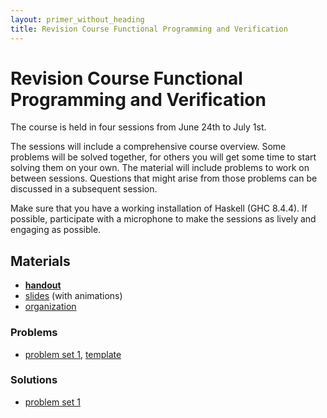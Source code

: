 ```yaml
---
layout: primer_without_heading
title: Revision Course Functional Programming and Verification
---
```


# Revision Course Functional Programming and Verification

The course is held in four sessions from June 24th to July 1st.

The sessions will include a comprehensive course overview. Some problems will be
solved together, for others you will get some time to start solving them on your
own. The material will include problems to work on between sessions. Questions
that might arise from those problems can be discussed in a subsequent session.

Make sure that you have a working installation of Haskell (GHC 8.4.4). If
possible, participate with a microphone to make the sessions as lively and
engaging as possible.

## Materials

* [**handout**](https://jonhue.github.io/teaching-fpv-rev/handout.pdf)
* [slides](https://jonhue.github.io/teaching-fpv-rev/slides.pdf) (with animations)
* [organization](https://jonhue.github.io/teaching-fpv-rev/organization.pdf)

### Problems

* [problem set 1](https://jonhue.github.io/teaching-fpv-rev/problem_set_1.pdf), [template](https://raw.githubusercontent.com/jonhue/teaching-fpv-rev/sources/templates/problem_set_1.hs)

### Solutions

* [problem set 1](https://raw.githubusercontent.com/jonhue/teaching-fpv-rev/sources/solutions/problem_set_1.hs)
